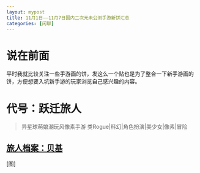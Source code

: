```yaml
---
layout: mypost
title: 11月1日——11月7日国内二次元未公测手游新饼汇总
categories: [闲聊]
---
```


# 说在前面
平时我就比较关注一些手游画的饼，发这么一个贴也是为了整合一下新手游画的饼，方便想要入坑新手游的玩家浏览自己感兴趣的内容。

# 代号：跃迁旅人
>异星球萌娘潮玩风像素手游 类Rogue|科幻|角色扮演|美少女|像素|冒险

## [旅人档案：贝基](https://www.bilibili.com/video/av721459777)
[图]
